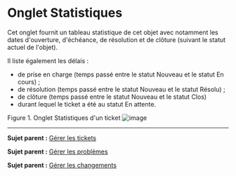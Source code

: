 Onglet Statistiques
===================

Cet onglet fournit un tableau statistique de cet objet avec notamment les dates d'ouverture, d'échéance, de résolution et de clôture (suivant le statut actuel de l'objet).

Il liste également les délais :

- de prise en charge (temps passé entre le statut Nouveau et le statut En cours) ;
- de résolution (temps passé entre le statut Nouveau et le statut Résolu) ;
- de clôture (temps passé entre le statut Nouveau et le statut Clos)
- durant lequel le ticket a été au statut En attente.



Figure 1. Onglet Statistiques d'un ticket
![image](docs/image/tabStatistique.png)


-------
**Sujet parent :** [Gérer les tickets](index.php?fr/04_Module_Assistance/06_Tickets/03_Gérer_les_tickets.md "Les tickets se gèrent depuis le menu Assistance > Tickets")

**Sujet parent :** [Gérer les problèmes](index.php?fr/04_Module_Assistance/08_Problèmes.md "Les problèmes se gèrent depuis le menu Assistance > Problèmes")

**Sujet parent :** [Gérer les changements](index.php?fr/04_Module_Assistance/09_Changements.md "Les changements se gèrent depuis le menu Assistance > Changements")